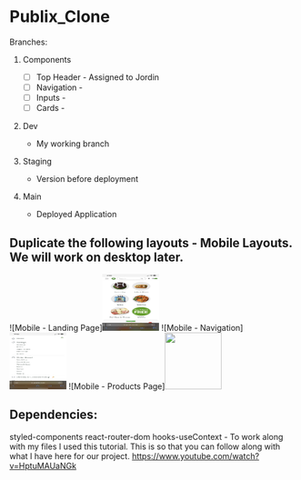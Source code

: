 # Publix_Clone

Branches:

1. Components 
    - [ ] Top Header - Assigned to Jordin
    - [ ] Navigation - 
    - [ ] Inputs - 
    - [ ] Cards - 

2. Dev
    - My working branch

3. Staging
    - Version before deployment

4. Main
    - Deployed Application


## Duplicate the following layouts - Mobile Layouts. We will work on desktop later.
![Mobile - Landing Page]<img src="/src/images/Landing_Mobile.jpg" width="100" height="100">
![Mobile - Navigation]<img src="/src/images/Nav_Mobile.png " width="100" height="100">
![Mobile - Products Page]<img src="/src/images/SingleProd_Mobile.png g" width="100" height="100">


## Dependencies:
styled-components
react-router-dom
hooks-useContext - To work along with my files I used this tutorial. This is so that you can follow along with what I have here for our project. https://www.youtube.com/watch?v=HptuMAUaNGk